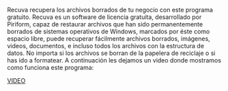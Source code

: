 Recuva recupera los archivos borrados de tu negocio con este programa gratuito. Recuva es un software de licencia gratuita, desarrollado por Piriform, capaz de restaurar archivos que han sido permanentemente borrados de sistemas operativos de Windows, marcados por éste como espacio libre, puede recuperar fácilmente archivos borrados, imágenes, videos, documentos, e incluso todos los archivos con la estructura de datos. No importa si los archivos se borran de la papelera de reciclaje o si has ido a formatear.
A continuación les dejamos un video donde mostramos como funciona este programa:

[VIDEO](https://youtu.be/0JSldcj15XQ)


